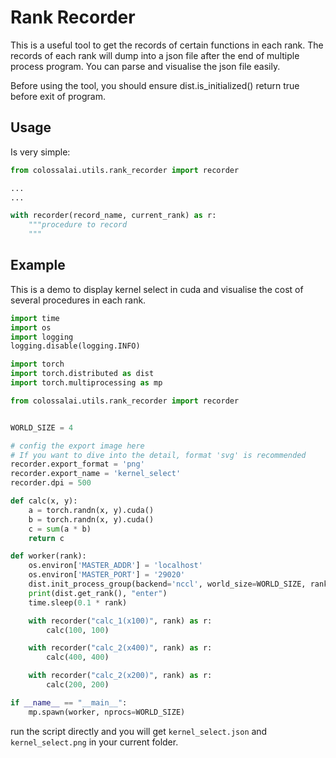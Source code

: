 # Rank Recorder
This is a useful tool to get the records of certain functions in each rank. The records of each rank will dump into a json file after the end of multiple process program. You can parse and visualise the json file easily.

Before using the tool, you should ensure dist.is_initialized() return true before exit of program.

## Usage

Is very simple:

```python
from colossalai.utils.rank_recorder import recorder

...
...

with recorder(record_name, current_rank) as r:
    """procedure to record
    """

```

## Example
This is a demo to display kernel select in cuda and visualise the cost of several procedures in each rank.

```python
import time
import os
import logging
logging.disable(logging.INFO)

import torch
import torch.distributed as dist
import torch.multiprocessing as mp

from colossalai.utils.rank_recorder import recorder


WORLD_SIZE = 4

# config the export image here
# If you want to dive into the detail, format 'svg' is recommended
recorder.export_format = 'png'
recorder.export_name = 'kernel_select'
recorder.dpi = 500

def calc(x, y):
    a = torch.randn(x, y).cuda()
    b = torch.randn(x, y).cuda()
    c = sum(a * b)
    return c

def worker(rank):
    os.environ['MASTER_ADDR'] = 'localhost'
    os.environ['MASTER_PORT'] = '29020'
    dist.init_process_group(backend='nccl', world_size=WORLD_SIZE, rank=rank)
    print(dist.get_rank(), "enter")
    time.sleep(0.1 * rank)

    with recorder("calc_1(x100)", rank) as r:
        calc(100, 100)

    with recorder("calc_2(x400)", rank) as r:
        calc(400, 400)

    with recorder("calc_2(x200)", rank) as r:
        calc(200, 200)

if __name__ == "__main__":
    mp.spawn(worker, nprocs=WORLD_SIZE)
```

run the script directly and you will get `kernel_select.json` and `kernel_select.png` in your current folder.
